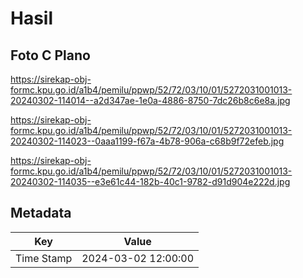 # Hasil

## Foto C Plano

https://sirekap-obj-formc.kpu.go.id/a1b4/pemilu/ppwp/52/72/03/10/01/5272031001013-20240302-114014--a2d347ae-1e0a-4886-8750-7dc26b8c6e8a.jpg

https://sirekap-obj-formc.kpu.go.id/a1b4/pemilu/ppwp/52/72/03/10/01/5272031001013-20240302-114023--0aaa1199-f67a-4b78-906a-c68b9f72efeb.jpg

https://sirekap-obj-formc.kpu.go.id/a1b4/pemilu/ppwp/52/72/03/10/01/5272031001013-20240302-114035--e3e61c44-182b-40c1-9782-d91d904e222d.jpg


## Metadata

| Key        | Value               |
| ---------- | ------------------- |
| Time Stamp | 2024-03-02 12:00:00 |



